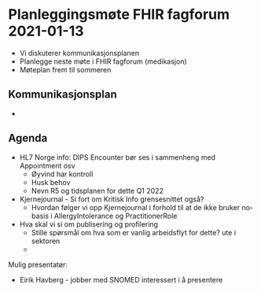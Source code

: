 # Planleggingsmøte FHIR fagforum 2021-01-13

* Vi diskuterer kommunikasjonsplanen
* Planlegge neste møte i FHIR fagforum (medikasjon)
* Møteplan frem til sommeren


## Kommunikasjonsplan

* 

## Agenda 

* HL7 Norge info: DIPS Encounter bør ses i sammenheng med Appointment osv
  * Øyvind har kontroll
  * Husk behov
  * Nevn R5 og tidsplanen for dette Q1 2022
* Kjernejournal - Si fort om Kritisk Info grensesnittet også?
  * Hvordan følger vi opp Kjernejournal i forhold til at de ikke bruker no-basis i AllergyIntolerance og PractitionerRole
* Hva skal vi si om publisering og profilering
  * Stille spørsmål om hva som er vanlig arbeidsflyt for dette? ute i sektoren
  * 

Mulig presentatør:
* Eirik Havberg - jobber med SNOMED interessert i å presentere

